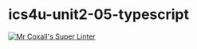 # ics4u-unit2-05-typescript

[![Mr Coxall's Super Linter](https://github.com/noah-mccaskill/ics4u-unit2-05-typescript//workflows/Mr%20Coxall's%20Super%20Linter/badge.svg)](https://github.com/noah-mccaskill/ics4u-unit2-05-typescript//actions/)
